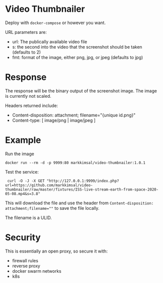 Video Thumbnailer
===

Deploy with `docker-compose` or however you want.

URL parameters are:
 * url:  The publically available video file
 * s:  the second into the video that the screenshot should be taken (defaults to 2)
 * fmt:  format of the image, either png, jpg, or jpeg (defaults to jpg)

Response
===
The response will be the binary output of the screenshot image.  The image is currently not scaled.

Headers returned include:
 * Content-disposition: attachment; filename="{unique id.png}"
 * Content-type: [ image/png | image/jpeg ]

Example
===

Run the image
```
docker run --rm -d -p 9999:80 markkimsal/video-thumbnailer:1.0.1
```

Test the service:
```
 curl -O -J -X GET "http://127.0.0.1:9999/index.php?url=https://github.com/markkimsal/video-thumbnailer/raw/master/fixtures/ISS-live-stream-earth-from-space-2020-05-08.mp4&s=3.8"
```
This will download the file and use the header from `Content-disposition: attachment;filename=""` to save the file locally.

The filename is a ULID.

Security
===
This is essentially an open proxy, so secure it with:
 * firewall rules
 * reverse proxy
 * docker swarm networks
 * k8s
